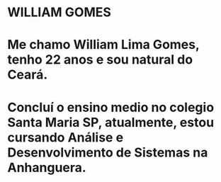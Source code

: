# WILLIAM GOMES

# Me chamo William Lima Gomes, tenho 22 anos e sou natural do Ceará.
# Concluí o ensino medio no colegio Santa Maria SP, atualmente, estou cursando Análise e Desenvolvimento de Sistemas na Anhanguera.
